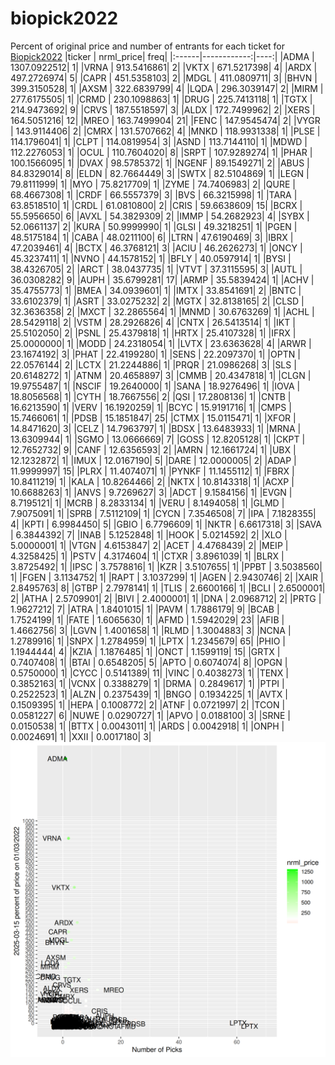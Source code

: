 # biopick2022
Percent of original price and number of entrants for each ticket for [Biopick2022](https://twitter.com/hashtag/Biopick2022)
|ticker |   nrml_price| freq|
|:------|------------:|----:|
|ADMA   | 1307.0922512|    1|
|VRNA   |  913.5416861|    2|
|VKTX   |  671.5217398|    4|
|ARDX   |  497.2726974|    5|
|CAPR   |  451.5358103|    2|
|MDGL   |  411.0809711|    3|
|BHVN   |  399.3150528|    1|
|AXSM   |  322.6839799|    4|
|LQDA   |  296.3039147|    2|
|MIRM   |  277.6175505|    1|
|CRMD   |  230.1098863|    1|
|DRUG   |  225.7413118|    1|
|TGTX   |  214.9473692|    9|
|CRVS   |  187.5518597|    3|
|ALDX   |  172.7499962|    2|
|XERS   |  164.5051216|   12|
|MREO   |  163.7499904|   21|
|FENC   |  147.9545474|    2|
|VYGR   |  143.9114406|    2|
|CMRX   |  131.5707662|    4|
|MNKD   |  118.9931338|    1|
|PLSE   |  114.1796041|    1|
|CLPT   |  114.0819954|    3|
|ASND   |  113.7144110|    1|
|MDWD   |  112.2276053|    1|
|OCUL   |  110.7604020|    8|
|SRPT   |  107.9289274|    1|
|PHAR   |  100.1566095|    1|
|DVAX   |   98.5785372|    1|
|NGENF  |   89.1549271|    2|
|ABUS   |   84.8329014|    8|
|ELDN   |   82.7664449|    3|
|SWTX   |   82.5104869|    1|
|LEGN   |   79.8111999|    1|
|MYO    |   75.8217709|    1|
|ZYME   |   74.7406983|    2|
|QURE   |   68.4667308|    1|
|CRDF   |   66.5557379|    3|
|BVS    |   66.3215998|    1|
|TARA   |   63.8518510|    1|
|CRDL   |   61.0810800|    2|
|CRIS   |   59.6638609|   15|
|BCRX   |   55.5956650|    6|
|AVXL   |   54.3829309|    2|
|IMMP   |   54.2682923|    4|
|SYBX   |   52.0661137|    2|
|KURA   |   50.9999990|    1|
|GLSI   |   49.3218251|    1|
|PGEN   |   48.5175184|    1|
|CABA   |   48.0211100|    6|
|LTRN   |   47.6190469|    3|
|IBRX   |   47.2039461|    4|
|BCTX   |   46.3768121|    3|
|ACIU   |   46.2626273|    1|
|ONCY   |   45.3237411|    1|
|NVNO   |   44.1578152|    1|
|BFLY   |   40.0597914|    1|
|BYSI   |   38.4326705|    2|
|ARCT   |   38.0437735|    1|
|VTVT   |   37.3115595|    3|
|AUTL   |   36.0308282|    9|
|AUPH   |   35.6799281|   17|
|ARMP   |   35.5839424|    1|
|ACHV   |   35.4755773|    1|
|BMEA   |   34.0939601|    1|
|IMTX   |   33.8541691|    2|
|BNTC   |   33.6102379|    1|
|ASRT   |   33.0275232|    2|
|MGTX   |   32.8138165|    2|
|CLSD   |   32.3636358|    2|
|MXCT   |   32.2865564|    1|
|MNMD   |   30.6763269|    1|
|ACHL   |   28.5429118|    2|
|VSTM   |   28.2926826|    4|
|CNTX   |   26.5413514|    1|
|IKT    |   25.5102050|    2|
|PSNL   |   25.4379818|    1|
|HRTX   |   25.4107328|    1|
|IFRX   |   25.0000000|    1|
|MODD   |   24.2318054|    1|
|LVTX   |   23.6363628|    4|
|ARWR   |   23.1674192|    3|
|PHAT   |   22.4199280|    1|
|SENS   |   22.2097370|    1|
|OPTN   |   22.0576144|    2|
|LCTX   |   21.2244886|    1|
|PRQR   |   21.0986268|    3|
|SLS    |   20.6148272|    1|
|ATNM   |   20.4658897|    3|
|CMMB   |   20.4347818|    1|
|CLGN   |   19.9755487|    1|
|NSCIF  |   19.2640000|    1|
|SANA   |   18.9276496|    1|
|IOVA   |   18.8056568|    1|
|CYTH   |   18.7667556|    2|
|QSI    |   17.2808136|    1|
|CNTB   |   16.6213590|    1|
|VERV   |   16.1920259|    1|
|BCYC   |   15.9191716|    1|
|CMPS   |   15.7466061|    1|
|PDSB   |   15.1851847|   25|
|CTMX   |   15.0115471|    1|
|XFOR   |   14.8471620|    3|
|CELZ   |   14.7963797|    1|
|BDSX   |   13.6483933|    1|
|MRNA   |   13.6309944|    1|
|SGMO   |   13.0666669|    7|
|GOSS   |   12.8205128|    1|
|CKPT   |   12.7652732|    9|
|CANF   |   12.6356593|    2|
|AMRN   |   12.1661724|    1|
|UBX    |   12.1232872|    1|
|IMUX   |   12.0167190|    5|
|DARE   |   12.0000005|    2|
|ADAP   |   11.9999997|   15|
|PLRX   |   11.4074071|    1|
|PYNKF  |   11.1455112|    1|
|FBRX   |   10.8411219|    1|
|KALA   |   10.8264466|    2|
|NKTX   |   10.8143318|    1|
|ACXP   |   10.6688263|    1|
|ANVS   |    9.7269627|    3|
|ADCT   |    9.1584156|    1|
|EVGN   |    8.7195121|    1|
|MCRB   |    8.2833134|    1|
|VERU   |    8.1494058|    1|
|GLMD   |    7.9075091|    1|
|SPRB   |    7.5112109|    1|
|CYCN   |    7.3546508|    7|
|IPA    |    7.1828355|    4|
|KPTI   |    6.9984450|    5|
|GBIO   |    6.7796609|    1|
|NKTR   |    6.6617318|    3|
|SAVA   |    6.3844392|    7|
|INAB   |    5.1252848|    1|
|HOOK   |    5.0214592|    2|
|XLO    |    5.0000001|    1|
|VTGN   |    4.6153847|    2|
|ACET   |    4.4768439|    2|
|MEIP   |    4.3258425|    1|
|PSTV   |    4.3174604|    1|
|CTXR   |    3.8961039|    1|
|BLRX   |    3.8725492|    1|
|IPSC   |    3.7578816|    1|
|KZR    |    3.5107655|    1|
|PPBT   |    3.5038560|    1|
|FGEN   |    3.1134752|    1|
|RAPT   |    3.1037299|    1|
|AGEN   |    2.9430746|    2|
|XAIR   |    2.8495763|    8|
|GTBP   |    2.7978141|    1|
|TLIS   |    2.6600166|    1|
|BCLI   |    2.6500001|    2|
|ATHA   |    2.5709901|    2|
|BIVI   |    2.4000001|    1|
|DNA    |    2.0968712|    2|
|PRTG   |    1.9627212|    7|
|ATRA   |    1.8401015|    1|
|PAVM   |    1.7886179|    9|
|BCAB   |    1.7524199|    1|
|FATE   |    1.6065630|    1|
|AFMD   |    1.5942029|   23|
|AFIB   |    1.4662756|    3|
|LGVN   |    1.4001658|    1|
|RLMD   |    1.3004883|    3|
|NCNA   |    1.2789916|    1|
|SNPX   |    1.2784959|    1|
|LPTX   |    1.2345679|   65|
|PHIO   |    1.1944444|    4|
|KZIA   |    1.1876485|    1|
|ONCT   |    1.1599119|   15|
|GRTX   |    0.7407408|    1|
|BTAI   |    0.6548205|    5|
|APTO   |    0.6074074|    8|
|OPGN   |    0.5750000|    1|
|CYCC   |    0.5141389|   11|
|VINC   |    0.4038273|    1|
|TENX   |    0.3852163|    1|
|VCNX   |    0.3388279|    1|
|DRMA   |    0.2849617|    1|
|PTPI   |    0.2522523|    1|
|ALZN   |    0.2375439|    1|
|BNGO   |    0.1934225|    1|
|AVTX   |    0.1509395|    1|
|HEPA   |    0.1008772|    2|
|ATNF   |    0.0721997|    2|
|TCON   |    0.0581227|    6|
|NUWE   |    0.0290727|    1|
|APVO   |    0.0188100|    3|
|SRNE   |    0.0150538|    1|
|BTTX   |    0.0043011|    1|
|ARDS   |    0.0042918|    1|
|ONPH   |    0.0024691|    1|
|XXII   |    0.0017180|    3|
![retvspicks](biopicks.png?raw=true)
